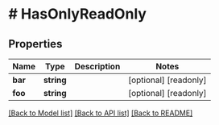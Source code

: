 # # HasOnlyReadOnly

## Properties

Name | Type | Description | Notes
------------ | ------------- | ------------- | -------------
**bar** | **string** |  | [optional] [readonly]
**foo** | **string** |  | [optional] [readonly]

[[Back to Model list]](../../README.md#models) [[Back to API list]](../../README.md#endpoints) [[Back to README]](../../README.md)
